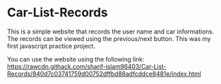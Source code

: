 # Car-List-Records
This is a simple website that records the user name and car informations. 
The records can be viewed using the previous/next button. 
This was my first javascript practice project.

You can use the website using the following link: 
https://rawcdn.githack.com/sharif-islam96403/Car-List-Records/840d7c03741759d00752dffbd88adfcddce8481e/index.html

